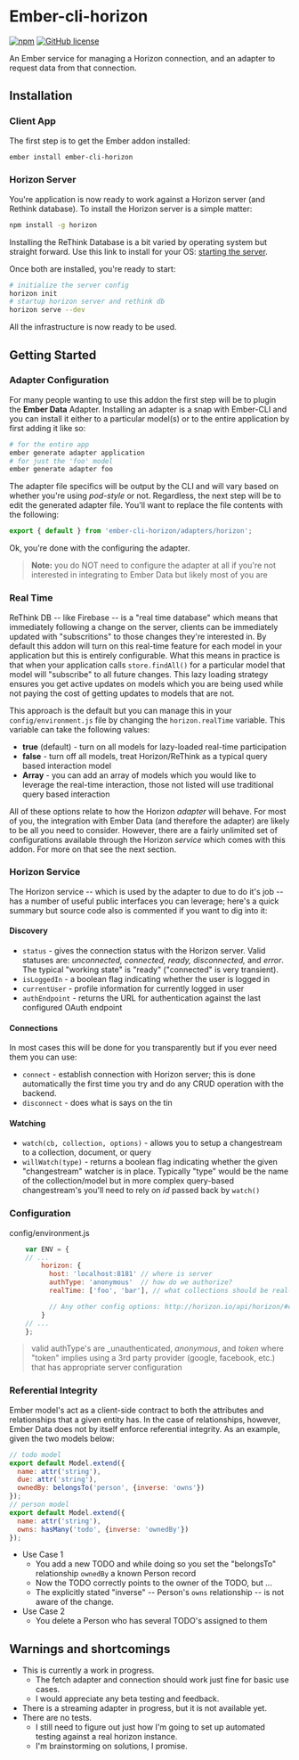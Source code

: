 # Ember-cli-horizon

[![npm](https://img.shields.io/npm/v/ember-cli-horizon.svg)](https://www.npmjs.com/package/ember-cli-horizon)
[![GitHub license](https://img.shields.io/badge/license-MIT-blue.svg)](https://raw.githubusercontent.com/jonesetc/ember-cli-horizon/master/LICENSE.md)

An Ember service for managing a Horizon connection, and an adapter to request data from that connection.

## Installation

### Client App

The first step is to get the Ember addon installed:

```sh
ember install ember-cli-horizon
```

### Horizon Server

You're application is now ready to work against a Horizon server (and Rethink database). To install the Horizon server is a simple matter:

```sh
npm install -g horizon
```

Installing the ReThink Database is a bit varied by operating system but straight forward. Use this link to install for your OS: 
[starting the server](http://horizon.io/docs/getting-started/#start-the-server).

Once both are installed, you're ready to start:

```sh
# initialize the server config
horizon init
# startup horizon server and rethink db
horizon serve --dev
```

All the infrastructure is now ready to be used.


## Getting Started

### Adapter Configuration

For many people wanting to use this addon the first step will be to plugin the **Ember Data** Adapter. Installing an adapter is a snap with Ember-CLI and you can install it either to a particular model(s) or to the entire application by first adding it like so:

```sh
# for the entire app
ember generate adapter application
# for just the 'foo' model
ember generate adapter foo
```

The adapter file specifics will be output by the CLI and will vary based on whether you're using _pod-style_ or not. Regardless, the next step will be to edit the generated adapter file. You'll want to replace the file contents with the following:

```js
export { default } from 'ember-cli-horizon/adapters/horizon';
```

Ok, you're done with the configuring the adapter.

> **Note:** you do NOT need to configure the adapter at all if you're not interested in integrating to Ember Data but likely most of you are

### Real Time

ReThink DB -- like Firebase -- is a "real time database" which means that immediately following a change on the server, clients can be immediately updated with "subscritions" to those changes they're interested in. By default this addon will turn on this real-time feature for each model in your application but this is entirely configurable. What this means in practice is that when your application calls `store.findAll()` for a particular model that model will "subscribe" to all future changes. This lazy loading strategy ensures you get active updates on models which you are being used while not paying the cost of getting updates to models that are not.

This approach is the default but you can manage this in your `config/environment.js` file by changing the `horizon.realTime` variable. This variable can take the following values:

- **true** (default) - turn on all models for lazy-loaded real-time participation
- **false** - turn off all models, treat Horizon/ReThink as a typical query based interaction model
- **Array** - you can add an array of models which you would like to leverage the real-time interaction, those not listed will use traditional query based interaction

All of these options relate to how the Horizon _adapter_ will behave. For most of you, the integration with Ember Data (and therefore the adapter) are likely to be all you need to consider. However, there are a fairly unlimited set of configurations available through the Horizon _service_ which comes with this addon. For more on that see the next section.


### Horizon Service

The Horizon service -- which is used by the adapter to due to do it's job -- has a number of useful public interfaces you can leverage; here's a quick summary but source code also is commented if you want to dig into it:

#### Discovery

- `status` - gives the connection status with the Horizon server. Valid statuses are: _unconnected, connected, ready, disconnected,_ and  _error_. The typical "working state" is "ready" ("connected" is very transient).
- `isLoggedIn` - a boolean flag indicating whether the user is logged in
- `currentUser` - profile information for currently logged in user
- `authEndpoint` - returns the URL for authentication against the last configured OAuth endpoint


#### Connections

In most cases this will be done for you transparently but if you ever need them you can use:

- `connect` - establish connection with Horizon server; this is done automatically the first time you try and do any CRUD operation with the backend.
- `disconnect` - does what is says on the tin

#### Watching

- `watch(cb, collection, options)` - allows you to setup a changestream to a collection, document, or query
- `willWatch(type)` - returns a boolean flag indicating whether the given "changestream" watcher is in place. Typically "type" would be the name of the collection/model but in more complex query-based changestream's you'll need to rely on _id_ passed back by `watch()`


### Configuration

config/environment.js

```js
    var ENV = {
    // ...
        horizon: {
          host: 'localhost:8181' // where is server
          authType: 'anonymous'  // how do we authorize?
          realTime: ['foo', 'bar'], // what collections should be real-time (boolean or array)

          // Any other config options: http://horizon.io/api/horizon/#constructor
        }
    // ...
    };
```

> valid authType's are _unauthenticated, _anonymous_, and _token_ where "token" implies using a 3rd party provider (google, facebook, etc.) that has appropriate server configuration


### Referential Integrity

Ember model's act as a client-side contract to both the attributes and relationships that a given entity has. In the case of relationships, however, Ember Data does not by itself enforce referential integrity. As an example, given the two models below:

```js
// todo model
export default Model.extend({
  name: attr('string'),
  due: attr('string'),
  ownedBy: belongsTo('person', {inverse: 'owns'})
});
// person model
export default Model.extend({
  name: attr('string'),
  owns: hasMany('todo', {inverse: 'ownedBy'})
});
```

- Use Case 1
  - You add a new TODO and while doing so you set the "belongsTo" relationship `ownedBy` a known Person record
  - Now the TODO correctly points to the owner of the TODO, but ...
  - The explicitly stated "inverse" -- Person's `owns` relationship -- is not aware of the change.
- Use Case 2
  - You delete a Person who has several TODO's assigned to them

## Warnings and shortcomings

- This is currently a work in progress.
    - The fetch adapter and connection should work just fine for basic use cases.
    - I would appreciate any beta testing and feedback.
- There is a streaming adapter in progress, but it is not available yet.
- There are no tests.
    - I still need to figure out just how I'm going to set up automated testing against a real horizon instance.
    - I'm brainstorming on solutions, I promise.
